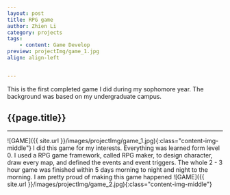 ```yaml
---
layout: post
title: RPG game
author: Zhien Li
category: projects
tags:
    - content: Game Develop
preview: projectImg/game_1.jpg
align: align-left


---
```


This is the first completed game I did during my sophomore year. The background was based on my undergraduate campus.

## {{page.title}}
-----

![GAME]({{ site.url }}/images/projectImg/game_1.jpg){:class="content-img-middle"}
I did this game for my interests. Everything was learned form level 0. I used a RPG game framework, called RPG maker, to design character, draw every map, and defined the events and event triggers. The whole 2 - 3 hour game was finished within 5 days morning to night and night to the morning. I am pretty proud of making this game happened
![GAME]({{ site.url }}/images/projectImg/game_2.jpg){:class="content-img-middle"}